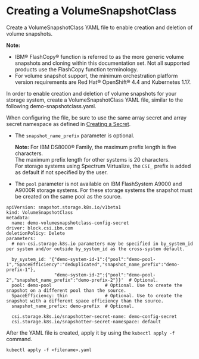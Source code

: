 # Creating a VolumeSnapshotClass

Create a VolumeSnapshotClass YAML file to enable creation and deletion of volume snapshots.

**Note:**

-   IBM® FlashCopy® function is referred to as the more generic volume snapshots and cloning within this documentation set. Not all supported products use the FlashCopy function terminology.
-   For volume snapshot support, the minimum orchestration platform version requirements are Red Hat® OpenShift® 4.4 and Kubernetes 1.17.

In order to enable creation and deletion of volume snapshots for your storage system, create a VolumeSnapshotClass YAML file, similar to the following demo-snapshotclass.yaml.

When configuring the file, be sure to use the same array secret and array secret namespace as defined in [Creating a Secret](csi_ug_config_create_secret.md).

-   The `snapshot_name_prefix` parameter is optional.

    **Note:** For IBM DS8000® Family, the maximum prefix length is five characters.<br/>The maximum prefix length for other systems is 20 characters.<br/>For storage systems using Spectrum Virtualize, the `CSI_` prefix is added as default if not specified by the user.
    
-   The `pool` parameter is not available on IBM FlashSystem A9000 and A9000R storage systems. For these storage systems the snapshot must be created on the same pool as the source.

```
apiVersion: snapshot.storage.k8s.io/v1beta1
kind: VolumeSnapshotClass
metadata:
  name: demo-volumesnapshotclass-config-secret
driver: block.csi.ibm.com
deletionPolicy: Delete
parameters:
  # non-csi.storage.k8s.io parameters may be specified in by_system_id per system and/or outside by_system_id as the cross-system default.

  by_system_id: '{"demo-system-id-1":{"pool":"demo-pool-1","SpaceEfficiency":"deduplicated","snapshot_name_prefix":"demo-prefix-1"},
                  "demo-system-id-2":{"pool":"demo-pool-2","snapshot_name_prefix":"demo-prefix-2"}}'  # Optional.
  pool: demo-pool                    # Optional. Use to create the snapshot on a different pool than the source.
  SpaceEfficiency: thin              # Optional. Use to create the snapshot with a different space efficiency than the source.
  snapshot_name_prefix: demo-prefix  # Optional.

  csi.storage.k8s.io/snapshotter-secret-name: demo-config-secret
  csi.storage.k8s.io/snapshotter-secret-namespace: default
```

After the YAML file is created, apply it by using the `kubectl apply -f` command.

```
kubectl apply -f <filename>.yaml
```
